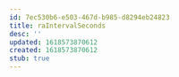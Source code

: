 ```yaml
---
id: 7ec530b6-e503-467d-b985-d8294eb24823
title: raIntervalSeconds
desc: ''
updated: 1618573870612
created: 1618573870612
stub: true
---
```


